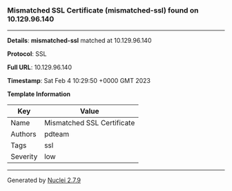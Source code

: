 ### Mismatched SSL Certificate (mismatched-ssl) found on 10.129.96.140
---
**Details**: **mismatched-ssl**  matched at 10.129.96.140

**Protocol**: SSL

**Full URL**: 10.129.96.140

**Timestamp**: Sat Feb 4 10:29:50 +0000 GMT 2023

**Template Information**

| Key | Value |
|---|---|
| Name | Mismatched SSL Certificate |
| Authors | pdteam |
| Tags | ssl |
| Severity | low |


---
Generated by [Nuclei 2.7.9](https://github.com/projectdiscovery/nuclei)